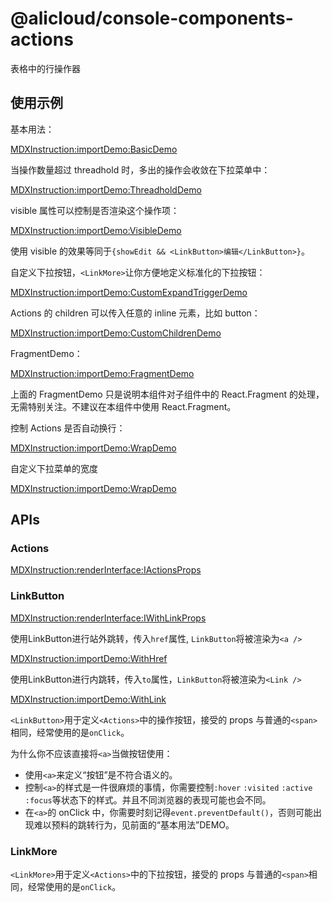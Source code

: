 # @alicloud/console-components-actions

表格中的行操作器

## 使用示例

基本用法：

[MDXInstruction:importDemo:BasicDemo](./stories/basic.tsx)

当操作数量超过 threadhold 时，多出的操作会收敛在下拉菜单中：

[MDXInstruction:importDemo:ThreadholdDemo](./stories/threshold.tsx)

visible 属性可以控制是否渲染这个操作项：

[MDXInstruction:importDemo:VisibleDemo](./stories/visible.tsx)

使用 visible 的效果等同于`{showEdit && <LinkButton>编辑</LinkButton>}`。

自定义下拉按钮，`<LinkMore>`让你方便地定义标准化的下拉按钮：

[MDXInstruction:importDemo:CustomExpandTriggerDemo](./stories/customExpandTrigger.tsx)

Actions 的 children 可以传入任意的 inline 元素，比如 button：

[MDXInstruction:importDemo:CustomChildrenDemo](./stories/customChildren.tsx)

FragmentDemo：

[MDXInstruction:importDemo:FragmentDemo](./stories/fragment.tsx)

上面的 FragmentDemo 只是说明本组件对子组件中的 React.Fragment 的处理，无需特别关注。不建议在本组件中使用 React.Fragment。

控制 Actions 是否自动换行：

[MDXInstruction:importDemo:WrapDemo](./stories/wrap.tsx)

自定义下拉菜单的宽度

[MDXInstruction:importDemo:WrapDemo](./stories/customWidth.tsx)

## APIs

### Actions

[MDXInstruction:renderInterface:IActionsProps](./api-json/api.json)

### LinkButton

[MDXInstruction:renderInterface:IWithLinkProps](./api-json/api.json)

使用LinkButton进行站外跳转，传入`href`属性, `LinkButton`将被渲染为`<a />`

[MDXInstruction:importDemo:WithHref](./stories/WithHref.tsx)

使用LinkButton进行内跳转，传入`to`属性，`LinkButton`将被渲染为`<Link />`

[MDXInstruction:importDemo:WithLink](./stories/WithLink.tsx)

`<LinkButton>`用于定义`<Actions>`中的操作按钮，接受的 props 与普通的`<span>`相同，经常使用的是`onClick`。

为什么你不应该直接将`<a>`当做按钮使用：

- 使用`<a>`来定义“按钮”是不符合语义的。
- 控制`<a>`的样式是一件很麻烦的事情，你需要控制`:hover` `:visited` `:active` `:focus`等状态下的样式。并且不同浏览器的表现可能也会不同。
- 在`<a>`的 onClick 中，你需要时刻记得`event.preventDefault()`，否则可能出现难以预料的跳转行为，见前面的“基本用法”DEMO。

### LinkMore

`<LinkMore>`用于定义`<Actions>`中的下拉按钮，接受的 props 与普通的`<span>`相同，经常使用的是`onClick`。
